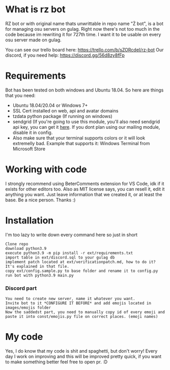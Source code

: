 # What is rz bot
RZ bot or with original name thats unwrittable in repo name "Ż bot", is a bot for managing osu servers on gulag. Right now there's not too much in the code because im rewriting it for 727th time. I want it to be usable on every osu server made on gulag.

You can see our trello board here: https://trello.com/b/sZORcdeI/rz-bot
Our discord, if you need help: https://discord.gg/56d8zy8fFp
# Requirements
Bot has been tested on both windows and Ubuntu 18.04.
So here are things that you need:

- Ubuntu 18.04/20.04 or Windows 7+
- SSL Cert installed on web, api and avatar domains
- tzdata python package (If running on windows)
- sendgrid (If you're going to use this module, you'll also need sendgrid api key, you can get it [here](https://sendgrid.com). If you dont plan using our mailing module, disable it in config.
- Also make sure that your terminal supports colors or it will look extremelly bad. Example that supports it: Windows Terminal from Microsoft Store

# Working with code
I strongly recommend using BeterComments extension for VS Code, idk if it exists for other editors too.
Also as MIT license says, you can resell it, edit it anything you want. Just leave information that we created it, or at least the base. Be a nice person. Thanks :)

# Installation
I'm too lazy to write down every command here so just in short
```
Clone repo
download python3.9
execute python3.9 -m pip install -r ext/requirements.txt
import table in ext/discord.sql to your gulag db
implement patch located at ext/verificationpatch.md, how to do it? It's explained in that file.
copy ext/config.sample.py to base folder and rename it to config.py
run bot with python3.9 main.py
```

### Discord part
```
You need to create new server, name it whatever you want.
Invite bot to it *CONFIGURE IT BEFORE* and add emojis located in images/emojis folder
Now the saddedst part, you need to manually copy id of every emoji and paste it into const/emojis.py file on correct places. (emoji names)
```

# My code
Yes, I do know that my code is shit and spaghetti, but don't worry! Every day I work on improving and this will be improved pretty quick, if you want to make something better feel free to open pr. :D
